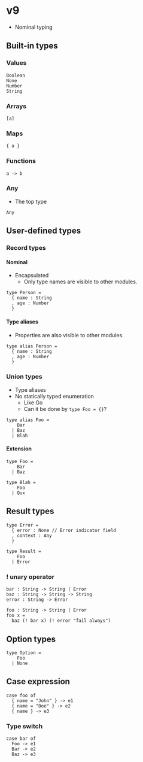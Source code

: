 # v9

- Nominal typing

## Built-in types

### Values

```
Boolean
None
Number
String
```

### Arrays

```
[a]
```

### Maps

```
{ a }
```

### Functions

```
a -> b
```

### Any

- The top type

```
Any
```

## User-defined types

### Record types

#### Nominal

- Encapsulated
  - Only type names are visible to other modules.

```
type Person =
  { name : String
  , age : Number
  }
```

#### Type aliases

- Properties are also visible to other modules.

```
type alias Person =
  { name : String
  , age : Number
  }
```

### Union types

- Type aliases
- No statically typed enumeration
  - Like Go
  - Can it be done by `type Foo = {}`?

```
type alias Foo =
    Bar
  | Baz
  | Blah
```

#### Extension

```
type Foo =
    Bar
  | Baz

type Blah =
    Foo
  | Qux
```

## Result types

```
type Error =
  { error : None // Error indicator field
  , context : Any
  }

type Result =
    Foo
  | Error
```

### ! unary operator

```
bar : String -> String | Error
baz : String -> String -> String
error : String -> Error

foo : String -> String | Error
foo x =
  baz (! bar x) (! error "fail always")
```

## Option types

```
type Option =
    Foo
  | None
```

## Case expression

```
case foo of
  { name = "John" } -> e1
  { name = "Doe" } -> e2
  { name } -> e3
```

### Type switch

```
case bar of
  Foo -> e1
  Bar -> e2
  Baz -> e3
```
